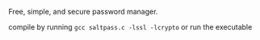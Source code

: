 Free, simple, and secure password manager.

compile by running ```gcc saltpass.c -lssl -lcrypto``` or run the executable
